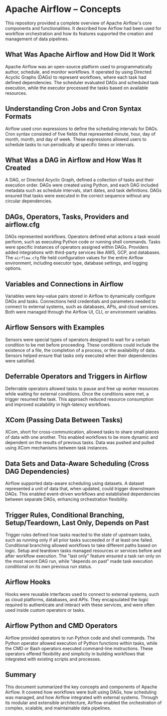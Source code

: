 # Apache Airflow – Concepts

This repository provided a complete overview of Apache Airflow's core components and functionalities. It described how Airflow had been used for workflow orchestration and how its features supported the creation and management of data pipelines.

## What Was Apache Airflow and How Did It Work

Apache Airflow was an open-source platform used to programmatically author, schedule, and monitor workflows. It operated by using Directed Acyclic Graphs (DAGs) to represent workflows, where each task had defined dependencies. The scheduler evaluated DAGs and scheduled task execution, while the executor processed the tasks based on available resources.

## Understanding Cron Jobs and Cron Syntax Formats

Airflow used cron expressions to define the scheduling intervals for DAGs. Cron syntax consisted of five fields that represented minute, hour, day of month, month, and day of week. These expressions allowed users to schedule tasks to run periodically at specific times or intervals.

## What Was a DAG in Airflow and How Was It Created

A DAG, or Directed Acyclic Graph, defined a collection of tasks and their execution order. DAGs were created using Python, and each DAG included metadata such as schedule intervals, start dates, and task definitions. DAGs ensured that tasks were executed in the correct sequence without any circular dependencies.

## DAGs, Operators, Tasks, Providers and airflow.cfg

DAGs represented workflows. Operators defined what actions a task would perform, such as executing Python code or running shell commands. Tasks were specific instances of operators assigned within DAGs. Providers added integrations with third-party services like AWS, GCP, and databases. The `airflow.cfg` file held configuration values for the entire Airflow environment, including executor type, database settings, and logging options.

## Variables and Connections in Airflow

Variables were key-value pairs stored in Airflow to dynamically configure DAGs and tasks. Connections held credentials and parameters needed to connect to external systems, such as databases, APIs, and cloud services. Both were managed through the Airflow UI, CLI, or environment variables.

## Airflow Sensors with Examples

Sensors were special types of operators designed to wait for a certain condition to be met before proceeding. These conditions could include the existence of a file, the completion of a process, or the availability of data. Sensors helped ensure that tasks only executed when their dependencies were satisfied.

## Deferrable Operators and Triggers in Airflow

Deferrable operators allowed tasks to pause and free up worker resources while waiting for external conditions. Once the conditions were met, a trigger resumed the task. This approach reduced resource consumption and improved scalability in high-latency workflows.

## XCom (Passing Data Between Tasks)

XCom, short for cross-communication, allowed tasks to share small pieces of data with one another. This enabled workflows to be more dynamic and dependent on the results of previous tasks. Data was pushed and pulled using XCom mechanisms between task instances.

## Data Sets and Data-Aware Scheduling (Cross DAG Dependencies)

Airflow supported data-aware scheduling using datasets. A dataset represented a unit of data that, when updated, could trigger downstream DAGs. This enabled event-driven workflows and established dependencies between separate DAGs, enhancing orchestration flexibility.

## Trigger Rules, Conditional Branching, Setup/Teardown, Last Only, Depends on Past

Trigger rules defined how tasks reacted to the state of upstream tasks, such as running only if all prior tasks succeeded or if at least one failed. Conditional branching allowed workflows to take different paths based on logic. Setup and teardown tasks managed resources or services before and after workflow execution. The "last only" feature ensured a task ran only on the most recent DAG run, while "depends on past" made task execution conditional on its own previous run status.

## Airflow Hooks

Hooks were reusable interfaces used to connect to external systems, such as cloud platforms, databases, and APIs. They encapsulated the logic required to authenticate and interact with these services, and were often used inside custom operators or tasks.

## Airflow Python and CMD Operators

Airflow provided operators to run Python code and shell commands. The Python operator allowed execution of Python functions within tasks, while the CMD or Bash operators executed command-line instructions. These operators offered flexibility and simplicity in building workflows that integrated with existing scripts and processes.

## Summary

This document summarized the key concepts and components of Apache Airflow. It covered how workflows were built using DAGs, how scheduling was managed, and how Airflow integrated with external systems. Through its modular and extensible architecture, Airflow enabled the orchestration of complex, scalable, and maintainable data pipelines.